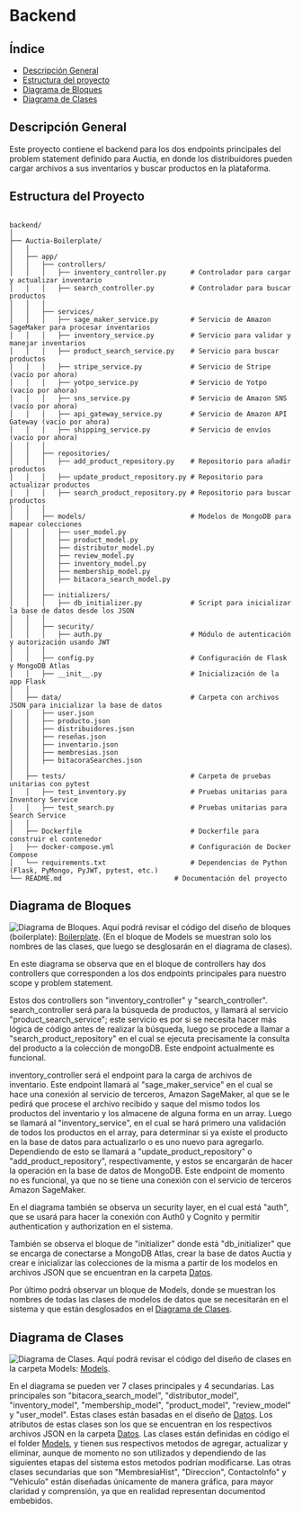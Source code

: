 # Backend

## Índice
- [Descripción General](#descripción-general)
- [Estructura del proyecto](#estructura-del-proyecto)
- [Diagrama de Bloques](#diagrama-de-bloques)
- [Diagrama de Clases](#diagrama-de-clases)


## Descripción General

Este proyecto contiene el backend para los dos endpoints principales del problem statement definido para Auctia, en donde los distribuidores pueden cargar archivos a sus inventarios y buscar productos en la plataforma.

## Estructura del Proyecto

```plaintext

backend/
│
├── Auctia-Boilerplate/
│   │
│   ├── app/
│   │   ├── controllers/
│   │   │   ├── inventory_controller.py      # Controlador para cargar y actualizar inventario
│   │   │   ├── search_controller.py         # Controlador para buscar productos
│   │   │
│   │   ├── services/
│   │   │   ├── sage_maker_service.py        # Servicio de Amazon SageMaker para procesar inventarios
│   │   │   ├── inventory_service.py         # Servicio para validar y manejar inventarios
│   │   │   ├── product_search_service.py    # Servicio para buscar productos
│   │   │   ├── stripe_service.py            # Servicio de Stripe (vacío por ahora)
│   │   │   ├── yotpo_service.py             # Servicio de Yotpo (vacío por ahora)
│   │   │   ├── sns_service.py               # Servicio de Amazon SNS (vacío por ahora)
│   │   │   ├── api_gateway_service.py       # Servicio de Amazon API Gateway (vacío por ahora)
│   │   │   ├── shipping_service.py          # Servicio de envíos (vacío por ahora)
│   │   │
│   │   ├── repositories/
│   │   │   ├── add_product_repository.py    # Repositorio para añadir productos
│   │   │   ├── update_product_repository.py # Repositorio para actualizar productos
│   │   │   ├── search_product_repository.py # Repositorio para buscar productos
│   │   │
│   │   ├── models/                          # Modelos de MongoDB para mapear colecciones
│   │   │   ├── user_model.py
│   │   │   ├── product_model.py
│   │   │   ├── distributor_model.py
│   │   │   ├── review_model.py
│   │   │   ├── inventory_model.py
│   │   │   ├── membership_model.py
│   │   │   ├── bitacora_search_model.py
│   │   │
│   │   ├── initializers/
│   │   │   ├── db_initializer.py            # Script para inicializar la base de datos desde los JSON
│   │   │
│   │   ├── security/
│   │   │   ├── auth.py                      # Módulo de autenticación y autorización usando JWT
│   │   │
│   │   ├── config.py                        # Configuración de Flask y MongoDB Atlas
│   │   ├── __init__.py                      # Inicialización de la app Flask
│   │
│   ├── data/                                # Carpeta con archivos JSON para inicializar la base de datos
│   │   ├── user.json
│   │   ├── producto.json
│   │   ├── distribuidores.json
│   │   ├── reseñas.json
│   │   ├── inventario.json
│   │   ├── membresias.json
│   │   ├── bitacoraSearches.json
│   │
│   ├── tests/                               # Carpeta de pruebas unitarias con pytest
│   │   ├── test_inventory.py                # Pruebas unitarias para Inventory Service
│   │   ├── test_search.py                   # Pruebas unitarias para Search Service
│   │
│   ├── Dockerfile                           # Dockerfile para construir el contenedor
│   ├── docker-compose.yml                   # Configuración de Docker Compose
│   └── requirements.txt                     # Dependencias de Python (Flask, PyMongo, PyJWT, pytest, etc.)
└── README.md                            # Documentación del proyecto
```

## Diagrama de Bloques

![Diagrama de Bloques.](Auctia/images/Diagrama-Bloques.png)
Aquí podrá revisar el código del diseño de bloques (boilerplate): [Boilerplate](./backend/Auctia-Boilerplate/app). (En el bloque de Models se muestran solo los nombres de las clases, que luego se desglosarán en el diagrama de clases).



En este diagrama se observa que en el bloque de controllers hay dos controllers que corresponden a los dos endpoints principales para nuestro scope y problem statement. 

Estos dos controllers son "inventory_controller" y "search_controller". search_controller será para la búsqueda de productos, y llamará al servicio "product_search_service"; este servicio es por si se necesita hacer más lógica de código antes de realizar la búsqueda, luego se procede a llamar a "search_product_repository" en el cual se ejecuta precisamente la consulta del producto a la colección de mongoDB. Este endpoint actualmente es funcional.

inventory_controller será el endpoint para la carga de archivos de inventario. Este endpoint llamará al "sage_maker_service" en el cual se hace una conexión al servicio de terceros, Amazon SageMaker, al que se le pedirá que procese el archivo recibido y saque del mismo todos los productos del inventario y los almacene de alguna forma en un array. Luego se llamará al "inventory_service", en el cual se hará primero una validación de todos los productos en el array, para determinar si ya existe el producto en la base de datos para actualizarlo o es uno nuevo para agregarlo. Dependiendo de esto se llamará a "update_product_repository" o "add_product_repository", respectivamente, y estos se encargarán de hacer la operación en la base de datos de MongoDB. Este endpoint de momento no es funcional, ya que no se tiene una conexión con el servicio de terceros Amazon SageMaker.


En el diagrama también se observa un security layer, en el cual está "auth", que se usará para hacer la conexión con Auth0 y Cognito y permitir authentication y authorization en el sistema.

También se observa el bloque de "initializer" donde está "db_initializer" que se encarga de conectarse a MongoDB Atlas, crear la base de datos Auctia y crear e inicializar las colecciones de la misma a partir de los modelos en archivos JSON que se encuentran en la carpeta [Datos](./backend/Auctia-Boilerplate/data).

Por último podrá observar un bloque de Models, donde se muestran los nombres de todas las clases de modelos de datos que se necesitarán en el sistema y que están desglosados en el [Diagrama de Clases](#diagrama-de-clases). 


## Diagrama de Clases

![Diagrama de Clases.](Auctia/images/Diagrama-Clases.jpg)
Aquí podrá revisar el código del diseño de clases en la carpeta Models: [Models](./backend/Auctia-Boilerplate/app/models).


En el diagrama se pueden ver 7 clases principales y 4 secundarias. Las principales son "bitacora_search_model", "distributor_model", "inventory_model", "membership_model", "product_model", "review_model" y "user_model". Estas clases están basadas en el diseño de [Datos](./backend/Auctia-Boilerplate/data). Los atributos de estas clases son los que se encuentran en los respectivos archivos JSON en la carpeta [Datos](./backend/Auctia-Boilerplate/data). Las clases están definidas en código el el folder [Models](./backend/Auctia-Boilerplate/app/models), y tienen sus respectivos metodos de agregar, actualizar y eliminar, aunque de momento no son utilizados y dependiendo de las siguientes etapas del sistema estos metodos podrían modificarse. Las otras clases secundarias que son "MembresiaHist", "Direccion", ContactoInfo" y "Vehiculo" están diseñadas únicamente de manera gráfica, para mayor claridad y comprensión, ya que en realidad representan documentod embebidos.
